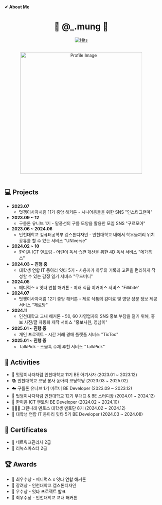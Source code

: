 #### ✔ About Me
<div align="center">

  # 🐶 @_.mung 🐶
  [![Hits](https://hits.seeyoufarm.com/api/count/incr/badge.svg?url=https%3A%2F%2Fgithub.com%2FM-ung&count_bg=%2360D706&title_bg=%232C6019&icon=&icon_color=%23E7E7E7&title=hits&edge_flat=false)](https://hits.seeyoufarm.com)
  
  <br>

  <img src="https://github.com/M-ung/M-ung/assets/126846468/a7c0a6e5-5864-4525-9fb2-b844b100389d" alt="Profile Image" width="400">

</div>
  <br>
  
  ## 💻 Projects
  - **2023.07**
    - 멋쟁이사자처럼 11기 중앙 해커톤 - 시니어층들을 위한 SNS "인스타그랜마"
  - **2023.09 ~ 12**
    - 구름톤 유니브 1기 - 말풍선의 구름 모양을 활용한 모임 SNS "구르모아"
  - **2023.06 ~ 2024.06**
    - 인천대학교 컴퓨터공학부 캡스톤디자인 - 인천대학교 내에서 학우들끼리 위치 공유를 할 수 있는 서비스 "UNIverse"
  - **2024.02 ~ 10**
    - 한이음 ICT 멘토링 - 어린이 독서 습관 개선을 위한 4D 독서 서비스 "메가북스"
  - **2024.03 ~ 진행 중**
    - 대학생 연합 IT 동아리 잇타 5기 - 사용자가 하루의 기록과 고민을 편리하게 작성할 수 있는 감정 일기 서비스 "무드버디"
  - **2024.05**
    - 메디럭스 x 잇타 연합 해커톤 - 미래 식품 이커머스 서비스 "Fillibite"
  - **2024.07**
    - 멋쟁이사자처럼 12기 중앙 해커톤 - 제로 식품의 감미료 및 영양 성분 정보 제공 서비스 "제로당"
  - **2024.11**
    - 인천대학교 교내 해커톤 - 50, 60 자영업자의 SNS 홍보 부담을 덜기 위해, 홍보 사진/글 자동화 제작 서비스 "홍보사원, 영남이"
  - **2025.01 ~ 진행 중**
    - 개인 프로젝트 - 시간 거래 경매 플랫폼 서비스 "TicToc"
  - **2025.01 ~ 진행 중**
    - TalkPick - 스몰톡 주제 추천 서비스 "TalkPick"

  ## 🌈 Activities
  - 🦁 멋쟁이사자처럼 인천대학교 11기 BE 아기사자 (2023.01 ~ 2023.12)
  - 📚 인천대학교 코딩 봉사 동아리 코딩학당 (2023.03 ~ 2025.02)
  - ☁️ 구름톤 유니브 1기 미르미 BE Developer (2023.09 ~ 2023.12)
  - 🦁 멋쟁이사자처럼 인천대학교 12기 부대표 & BE 스터디장 (2024.01 ~ 2024.12)
  - 🎥 한이음 ICT 멘토링 BE Developer (2024.02 ~ 2024.10)
  - 🧑🏻‍🏫 그린나래 멘토스 대학생 멘토단 8기 (2024.02 ~ 2024.12)
  - 📔 대학생 연합 IT 동아리 잇타 5기 BE Developer (2024.03 ~ 2024.08) 

  ## 📃 Certificates
  - 🪪 네트워크관리사 2급
  - 🪪 리눅스마스터 2급

  ## 🏆 Awards
  - 🥇 최우수상 - 메디럭스 x 잇타 연합 해커톤
  - 🥉 장려상 - 인천대학교 캡스톤디자인
  - 🥈 우수상 - 잇타 프로젝트 발표
  - 🥇 최우수상 - 인천대학교 교내 해커톤
